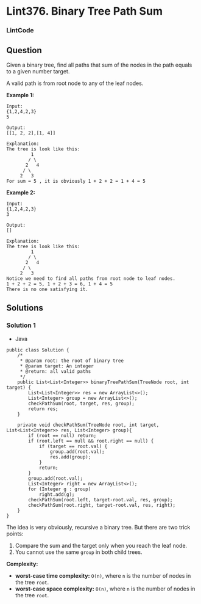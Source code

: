 # Lint376. Binary Tree Path Sum

### LintCode

## Question

Given a binary tree, find all paths that sum of the nodes in the path equals to a given number target.

A valid path is from root node to any of the leaf nodes.

**Example 1:**
```
Input:
{1,2,4,2,3}
5

Output: 
[[1, 2, 2],[1, 4]]

Explanation:
The tree is look like this:
	     1
	    / \
	   2   4
	  / \
	 2   3
For sum = 5 , it is obviously 1 + 2 + 2 = 1 + 4 = 5
```

**Example 2:**
```
Input:
{1,2,4,2,3}
3

Output: 
[]

Explanation:
The tree is look like this:
	     1
	    / \
	   2   4
	  / \
	 2   3
Notice we need to find all paths from root node to leaf nodes.
1 + 2 + 2 = 5, 1 + 2 + 3 = 6, 1 + 4 = 5 
There is no one satisfying it.
```

## Solutions

### Solution 1

* Java
```
public class Solution {
    /*
     * @param root: the root of binary tree
     * @param target: An integer
     * @return: all valid paths
     */
    public List<List<Integer>> binaryTreePathSum(TreeNode root, int target) {
        List<List<Integer>> res = new ArrayList<>();
        List<Integer> group = new ArrayList<>();
        checkPathSum(root, target, res, group);
        return res;
    }
    
    private void checkPathSum(TreeNode root, int target, List<List<Integer>> res, List<Integer> group){
        if (root == null) return;
        if (root.left == null && root.right == null) {
            if (target == root.val) {
                group.add(root.val);
                res.add(group);
            }
            return;
        }
        group.add(root.val);
        List<Integer> right = new ArrayList<>();
        for (Integer g : group)
            right.add(g);
        checkPathSum(root.left, target-root.val, res, group);
        checkPathSum(root.right, target-root.val, res, right);
    }
}
```

The idea is very obviously, recursive a binary tree. But there are two trick points:

1. Compare the sum and the target only when you reach the leaf node.
2. You cannot use the same `group` in both child trees.

**Complexity:**

* **worst-case time complexity:** `O(n)`, where `n` is the number of nodes in the tree `root`.
* **worst-case space complexity:** `O(n)`, where `n` is the number of nodes in the tree `root`.
